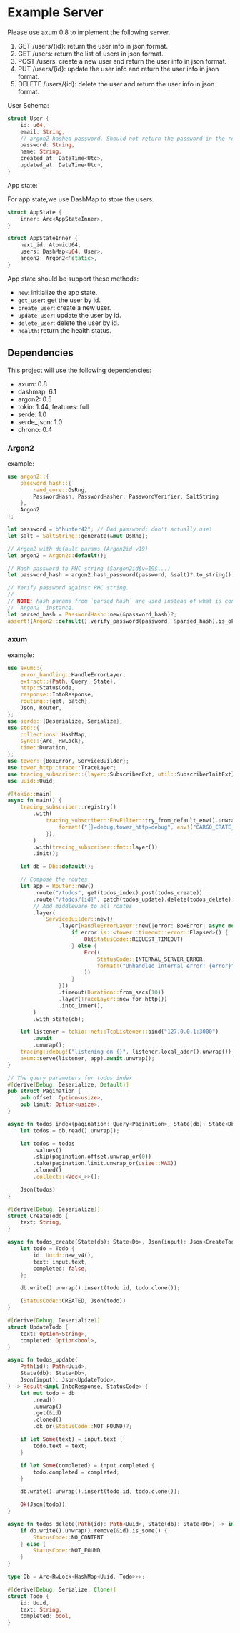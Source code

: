 # Example Server

Please use axum 0.8 to implement the following server.

1. GET /users/{id}: return the user info in json format.
2. GET /users: return the list of users in json format.
3. POST /users: create a new user and return the user info in json format.
4. PUT /users/{id}: update the user info and return the user info in json format.
5. DELETE /users/{id}: delete the user and return the user info in json format.

User Schema:

```rust
struct User {
    id: u64,
    email: String,
    // argon2 hashed password. Should not return the password in the response.
    password: String,
    name: String,
    created_at: DateTime<Utc>,
    updated_at: DateTime<Utc>,
}
```

App state:

For app state,we use DashMap to store the users.

```rust
struct AppState {
    inner: Arc<AppStateInner>,
}

struct AppStateInner {
    next_id: AtomicU64,
    users: DashMap<u64, User>,
    argon2: Argon2<'static>,
}
```

App state should be support these methods:

- `new`: initialize the app state.
- `get_user`: get the user by id.
- `create_user`: create a new user.
- `update_user`: update the user by id.
- `delete_user`: delete the user by id.
- `health`: return the health status.

## Dependencies

This project will use the following dependencies:

- axum: 0.8
- dashmap: 6.1
- argon2: 0.5
- tokio: 1.44, features: full
- serde: 1.0
- serde_json: 1.0
- chrono: 0.4

### Argon2

example:

```rust
use argon2::{
    password_hash::{
        rand_core::OsRng,
        PasswordHash, PasswordHasher, PasswordVerifier, SaltString
    },
    Argon2
};

let password = b"hunter42"; // Bad password; don't actually use!
let salt = SaltString::generate(&mut OsRng);

// Argon2 with default params (Argon2id v19)
let argon2 = Argon2::default();

// Hash password to PHC string ($argon2id$v=19$...)
let password_hash = argon2.hash_password(password, &salt)?.to_string();

// Verify password against PHC string.
//
// NOTE: hash params from `parsed_hash` are used instead of what is configured in the
// `Argon2` instance.
let parsed_hash = PasswordHash::new(&password_hash)?;
assert!(Argon2::default().verify_password(password, &parsed_hash).is_ok());
```

### axum

example:

```rust
use axum::{
    error_handling::HandleErrorLayer,
    extract::{Path, Query, State},
    http::StatusCode,
    response::IntoResponse,
    routing::{get, patch},
    Json, Router,
};
use serde::{Deserialize, Serialize};
use std::{
    collections::HashMap,
    sync::{Arc, RwLock},
    time::Duration,
};
use tower::{BoxError, ServiceBuilder};
use tower_http::trace::TraceLayer;
use tracing_subscriber::{layer::SubscriberExt, util::SubscriberInitExt};
use uuid::Uuid;

#[tokio::main]
async fn main() {
    tracing_subscriber::registry()
        .with(
            tracing_subscriber::EnvFilter::try_from_default_env().unwrap_or_else(|_| {
                format!("{}=debug,tower_http=debug", env!("CARGO_CRATE_NAME")).into()
            }),
        )
        .with(tracing_subscriber::fmt::layer())
        .init();

    let db = Db::default();

    // Compose the routes
    let app = Router::new()
        .route("/todos", get(todos_index).post(todos_create))
        .route("/todos/{id}", patch(todos_update).delete(todos_delete))
        // Add middleware to all routes
        .layer(
            ServiceBuilder::new()
                .layer(HandleErrorLayer::new(|error: BoxError| async move {
                    if error.is::<tower::timeout::error::Elapsed>() {
                        Ok(StatusCode::REQUEST_TIMEOUT)
                    } else {
                        Err((
                            StatusCode::INTERNAL_SERVER_ERROR,
                            format!("Unhandled internal error: {error}"),
                        ))
                    }
                }))
                .timeout(Duration::from_secs(10))
                .layer(TraceLayer::new_for_http())
                .into_inner(),
        )
        .with_state(db);

    let listener = tokio::net::TcpListener::bind("127.0.0.1:3000")
        .await
        .unwrap();
    tracing::debug!("listening on {}", listener.local_addr().unwrap());
    axum::serve(listener, app).await.unwrap();
}

// The query parameters for todos index
#[derive(Debug, Deserialize, Default)]
pub struct Pagination {
    pub offset: Option<usize>,
    pub limit: Option<usize>,
}

async fn todos_index(pagination: Query<Pagination>, State(db): State<Db>) -> impl IntoResponse {
    let todos = db.read().unwrap();

    let todos = todos
        .values()
        .skip(pagination.offset.unwrap_or(0))
        .take(pagination.limit.unwrap_or(usize::MAX))
        .cloned()
        .collect::<Vec<_>>();

    Json(todos)
}

#[derive(Debug, Deserialize)]
struct CreateTodo {
    text: String,
}

async fn todos_create(State(db): State<Db>, Json(input): Json<CreateTodo>) -> impl IntoResponse {
    let todo = Todo {
        id: Uuid::new_v4(),
        text: input.text,
        completed: false,
    };

    db.write().unwrap().insert(todo.id, todo.clone());

    (StatusCode::CREATED, Json(todo))
}

#[derive(Debug, Deserialize)]
struct UpdateTodo {
    text: Option<String>,
    completed: Option<bool>,
}

async fn todos_update(
    Path(id): Path<Uuid>,
    State(db): State<Db>,
    Json(input): Json<UpdateTodo>,
) -> Result<impl IntoResponse, StatusCode> {
    let mut todo = db
        .read()
        .unwrap()
        .get(&id)
        .cloned()
        .ok_or(StatusCode::NOT_FOUND)?;

    if let Some(text) = input.text {
        todo.text = text;
    }

    if let Some(completed) = input.completed {
        todo.completed = completed;
    }

    db.write().unwrap().insert(todo.id, todo.clone());

    Ok(Json(todo))
}

async fn todos_delete(Path(id): Path<Uuid>, State(db): State<Db>) -> impl IntoResponse {
    if db.write().unwrap().remove(&id).is_some() {
        StatusCode::NO_CONTENT
    } else {
        StatusCode::NOT_FOUND
    }
}

type Db = Arc<RwLock<HashMap<Uuid, Todo>>>;

#[derive(Debug, Serialize, Clone)]
struct Todo {
    id: Uuid,
    text: String,
    completed: bool,
}
```






